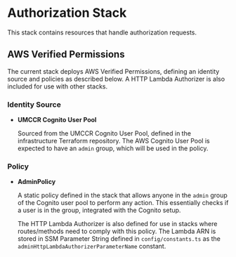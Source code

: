# Authorization Stack

This stack contains resources that handle authorization requests.

## AWS Verified Permissions

The current stack deploys AWS Verified Permissions, defining an identity source and policies as described below. A HTTP Lambda Authorizer is also included for use with other stacks.

### Identity Source

- **UMCCR Cognito User Pool**

  Sourced from the UMCCR Cognito User Pool, defined in the infrastructure Terraform repository. The AWS Cognito User Pool is expected to have an `admin` group, which will be used in the policy.

### Policy

- **AdminPolicy**

  A static policy defined in the stack that allows anyone in the `admin` group of the Cognito user pool to perform any action. This essentially checks if a user is in the group, integrated with the Cognito setup.

  The HTTP Lambda Authorizer is also defined for use in stacks where routes/methods need to comply with this policy. The
  Lambda ARN is stored in SSM Parameter String defined in `config/constants.ts` as the `adminHttpLambdaAuthorizerParameterName` constant.
